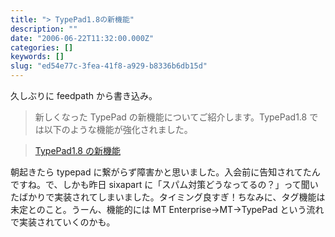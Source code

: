 ```yaml
---
title: "> TypePad1.8の新機能"
description: ""
date: "2006-06-22T11:32:00.000Z"
categories: []
keywords: []
slug: "ed54e77c-3fea-41f8-a929-b8336b6db15d"
---
```


久しぶりに feedpath から書き込み。

> 新しくなった TypePad の新機能についてご紹介します。TypePad1.8 では以下のような機能が強化されました。

> [TypePad1.8 の新機能](http://www.sixapart.jp/typepad/inside/2006/06/008363.html)

朝起きたら typepad に繋がらず障害かと思いました。入会前に告知されてたんですね。で、しかも昨日 sixapart に「スパム対策どうなってるの？」って聞いたばかりで実装されてしまいました。タイミング良すぎ！ちなみに、タグ機能は未定とのこと。うーん、機能的には MT Enterprise→MT→TypePad という流れで実装されていくのかも。
